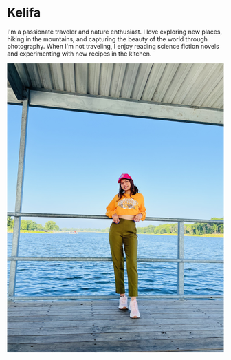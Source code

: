 # Kelifa

I'm a passionate traveler and nature enthusiast. I love exploring new places, hiking in the mountains, and capturing the beauty of the world through photography. When I'm not traveling, I enjoy reading science fiction novels and experimenting with new recipes in the kitchen.

![Kelifa KC](kelifa.jpeg)
